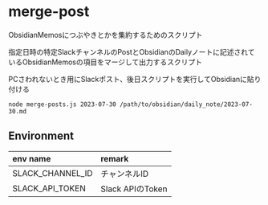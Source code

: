 # merge-post

ObsidianMemosにつぶやきとかを集約するためのスクリプト

指定日時の特定SlackチャンネルのPostとObsidianのDailyノートに記述されているObsidianMemosの項目をマージして出力するスクリプト

PCさわれないとき用にSlackポスト、後日スクリプトを実行してObsidianに貼り付ける

```
node merge-posts.js 2023-07-30 /path/to/obsidian/daily_note/2023-07-30.md
```

## Environment

| env name | remark |
|:-|:-|
| SLACK_CHANNEL_ID | チャンネルID |
| SLACK_API_TOKEN  | Slack APIのToken |

